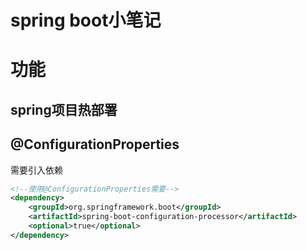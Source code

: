 # spring boot小笔记 

# 功能
## spring项目热部署
## @ConfigurationProperties
需要引入依赖
```xml
<!--使用@ConfigurationProperties需要-->
<dependency>
    <groupId>org.springframework.boot</groupId>
    <artifactId>spring-boot-configuration-processor</artifactId>
    <optional>true</optional>
</dependency>
```